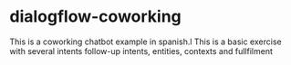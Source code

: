 # dialogflow-coworking
This is a coworking chatbot example in spanish.l This is a basic exercise with several intents follow-up intents, entities, contexts and fullfilment
